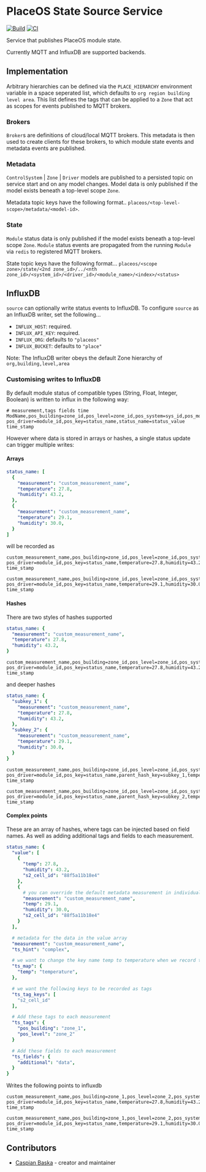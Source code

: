 # PlaceOS State Source Service

[![Build](https://github.com/PlaceOS/source/actions/workflows/build.yml/badge.svg)](https://github.com/PlaceOS/source/actions/workflows/build.yml)
[![CI](https://github.com/PlaceOS/source/actions/workflows/ci.yml/badge.svg)](https://github.com/PlaceOS/source/actions/workflows/ci.yml)

Service that publishes PlaceOS module state.

Currently MQTT and InfluxDB are supported backends.

## Implementation

Arbitrary hierarchies can be defined via the `PLACE_HIERARCHY` environment variable in a space seperated list, which defaults to `org region building level area`.
This list defines the tags that can be applied to a `Zone` that act as scopes for events published to MQTT brokers.

### Brokers

`Broker`s are definitions of cloud/local MQTT brokers. This metadata is then used to create clients for these brokers, to which module state events and metadata events are published.

### Metadata

`ControlSystem` | `Zone` | `Driver` models are published to a persisted topic on service start and on any model changes.
Model data is only published if the model exists beneath a top-level scope `Zone`.

Metadata topic keys have the following format..
`placeos/<top-level-scope>/metadata/<model-id>`.

### State

`Module` status data is only published if the model exists beneath a top-level scope `Zone`.
`Module` status events are propagated from the running `Module` via `redis` to registered MQTT brokers.

State topic keys have the following format...
`placeos/<scope zone>/state/<2nd zone_id>/../<nth zone_id>/<system_id>/<driver_id>/<module_name>/<index>/<status>`

## InfluxDB

`source` can optionally write status events to InfluxDB.
To configure `source` as an InfluxDB writer, set the following...
- `INFLUX_HOST`: required.
- `INFLUX_API_KEY`: required.
- `INFLUX_ORG`: defaults to `"placeos"`
- `INFLUX_BUCKET`: defaults to `"place"`

Note: The InfluxDB writer obeys the default Zone hierarchy of `org,building,level,area`


### Customising writes to InfluxDB

By default module status of compatible types (String, Float, Integer, Boolean) is written to influx in the following way:

```
# measurement,tags fields time
ModName,pos_building=zone_id,pos_level=zone_id,pos_system=sys_id,pos_module=ModName,pos_index=1 pos_driver=module_id,pos_key=status_name,status_name=status_value time_stamp
```

However where data is stored in arrays or hashes, a single status update can trigger multiple writes:

#### Arrays

```yaml
status_name: [
  {
    "measurement": "custom_measurement_name",
    "temperature": 27.8,
    "humidity": 43.2,
  },
  {
    "measurement": "custom_measurement_name",
    "temperature": 29.1,
    "humidity": 30.0,
  }
]
```

will be recorded as

```
custom_measurement_name,pos_building=zone_id,pos_level=zone_id,pos_system=sys_id,pos_module=ModName,pos_index=1,pos_uniq=0 pos_driver=module_id,pos_key=status_name,temperature=27.8,humidity=43.2 time_stamp

custom_measurement_name,pos_building=zone_id,pos_level=zone_id,pos_system=sys_id,pos_module=ModName,pos_index=1,pos_uniq=1 pos_driver=module_id,pos_key=status_name,temperature=29.1,humidity=30.0 time_stamp
```

#### Hashes

There are two styles of hashes supported

```yaml
status_name: {
  "measurement": "custom_measurement_name",
  "temperature": 27.8,
  "humidity": 43.2,
}
```

```
custom_measurement_name,pos_building=zone_id,pos_level=zone_id,pos_system=sys_id,pos_module=ModName,pos_index=1 pos_driver=module_id,pos_key=status_name,temperature=27.8,humidity=43.2 time_stamp
```

and deeper hashes

```yaml
status_name: {
  "subkey_1": {
    "measurement": "custom_measurement_name",
    "temperature": 27.8,
    "humidity": 43.2,
  },
  "subkey_2": {
    "measurement": "custom_measurement_name",
    "temperature": 29.1,
    "humidity": 30.0,
  }
}
```

```
custom_measurement_name,pos_building=zone_id,pos_level=zone_id,pos_system=sys_id,pos_module=ModName,pos_index=1,pos_uniq=0 pos_driver=module_id,pos_key=status_name,parent_hash_key=subkey_1,temperature=27.8,humidity=43.2 time_stamp

custom_measurement_name,pos_building=zone_id,pos_level=zone_id,pos_system=sys_id,pos_module=ModName,pos_index=1,pos_uniq=1 pos_driver=module_id,pos_key=status_name,parent_hash_key=subkey_2,temperature=29.1,humidity=30.0 time_stamp
```

#### Complex points

These are an array of hashes, where tags can be injected based on field names.
As well as adding additional tags and fields to each measurement.

```yaml
status_name: {
  "value": [
    {
      "temp": 27.8,
      "humidity": 43.2,
      "s2_cell_id": "88f5a11b18e4"
    },
    {
      # you can override the default metadata measurement in individual entries
      "measurement": "custom_measurement_name",
      "temp": 29.1,
      "humidity": 30.0,
      "s2_cell_id": "88f5a11b18e4"
    }
  ],

  # metadata for the data in the value array
  "measurement": "custom_measurement_name",
  "ts_hint": "complex",

  # we want to change the key name temp to temperature when we record the values
  "ts_map": {
    "temp": "temperature",
  },

  # we want the following keys to be recorded as tags
  "ts_tag_keys": [
    "s2_cell_id"
  ],

  # Add these tags to each measurement
  "ts_tags": {
    "pos_building": "zone_1",
    "pos_level": "zone_2"
  }

  # Add these fields to each measurement
  "ts_fields": {
    "additional": "data",
  }
}
```

Writes the following points to influxdb

```
custom_measurement_name,pos_building=zone_1,pos_level=zone_2,pos_system=sys_id,pos_module=ModName,pos_index=1,pos_uniq=0,s2_cell_id=88f5a11b18e4 pos_driver=module_id,pos_key=status_name,temperature=27.8,humidity=43.2,additional=data time_stamp

custom_measurement_name,pos_building=zone_1,pos_level=zone_2,pos_system=sys_id,pos_module=ModName,pos_index=1,pos_uniq=1,s2_cell_id=88f5a11b18e4 pos_driver=module_id,pos_key=status_name,temperature=29.1,humidity=30.0,additional=data time_stamp
```


## Contributors

- [Caspian Baska](https://github.com/caspiano) - creator and maintainer
